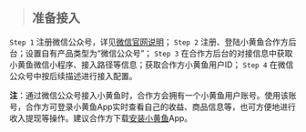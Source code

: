 >## 准备接入

`Step 1` 注册微信公众号，详见[微信官网说明](https://kf.qq.com/faq/120911VrYVrA151009eIrYvy.html)；
`Step 2` 注册、登陆小黄鱼合作方后台；设置自有产品类型为“微信公众号”；
`Step 3` 在合作方后台的对接信息中获取小黄鱼微信小程序、接入路径等信息；获取合作方小黄鱼用户ID；
`Step 4` 在微信公众号中按后续描述进行接入配置。

**注**：通过微信公众号接入小黄鱼时，合作方会拥有一个小黄鱼用户账号。使用该账号，合作方可登录小黄鱼App实时查看自己的收益、商品信息等，也可方便地进行收入提现等操作。建议合作方下载[安装小黄鱼](https://www.weshops.top/login/registerJoin.html)App。